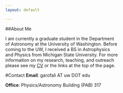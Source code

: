 ```yaml
---
layout: default

---
```



##About Me
<p style='text-align: left; padding-right: 150px'>
I am currently a graduate student in the Department of Astronomy at the University of Washington. Before coming to the UW, I received a BS in Astrophysics and Physics from Michigan State University. For more information on my research, teaching, and outreach please see my <a href="docs/grad_CV.pdf">CV</a> or the links at the top of the page.</p>

#Contact
**Email**: garofali AT uw DOT edu

**Office**: Physics/Astronomy Building (PAB) 317

